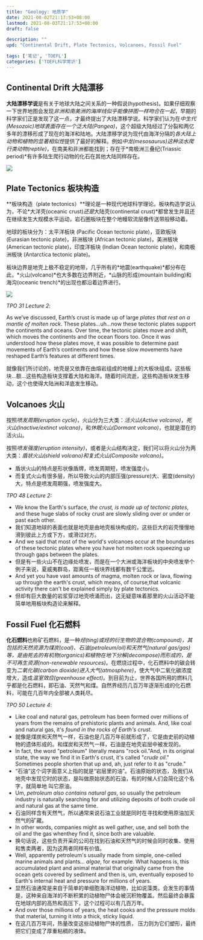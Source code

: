 ```yaml
---
title: "Geology: 地质学"
date: 2021-08-02T21:17:53+08:00
lastmod: 2021-08-03T21:17:53+08:00
draft: false

description: ""
upd: "Continental Drift, Plate Tectonics, Volcanoes, Fossil Fuel"

tags: ['笔记', 'TOEFL']
categories: ['TOEFL科学常识']
---
```


## Continental Drift 大陆漂移

**大陆漂移学说**是有关于地球大陆之间关系的一种假说(hypothesis)。如果仔细观察一下世界地图会发现*非洲和南美洲的海岸线似乎能像拼图一样吻合在一起*，早期的科学家们正是发现了这一点，才最终提出了大陆漂移学说。科学家们认为在*中生代(Mesozoic)*地球表面存在一个*泛大陆(Pangea)*，这个超级大陆经过了分裂和两亿多年的漂移形成了现在的海洋和陆地。大陆漂移学说为现代由海洋分隔的*各大陆上动物和植物的显著相似性*提供了最好的解释。例如*中龙(mesosaurus)*这种淡水*爬行类动物(reptile)*，在南美和非洲都能找到；存在于*南极洲三叠纪(Triassic period)*有许多陆生爬行动物的化石在其他大陆同样存在。

![](https://cdn.jsdelivr.net/gh/henrywu97/FigBed@master/Figs/20210816183556.jpg)

## Plate Tectonics 板块构造

**板块构造（plate tectonics）**理论是一种现代地球科学理论。板块构造学说认为，不论*大洋壳(oceanic crust)*还是*大陆壳(continental crust)*都曾发生并且还在继续发生大规模水平运动，岩石圈板块在整个地幔软流层像传送带般移动着。

地球的板块分为：太平洋板块 (Pacific Ocean tectonic plate)，亚欧板块 (Eurasian tectonic plate)，非洲板块 (African tectonic plate)，美洲板块 (American tectonic plate)，印度洋板块 (Indian Ocean tectonic plate)，和南极洲板块 (Antarctica tectonic plate)。

板块边界是地壳上极不稳定的地带，几乎所有的*地震(earthquake)*都分布在此，*火山(volcano)*也大多数在边界附近，*山脉的形成(mountain building)和海沟(oceanic trench)*的出现也都沿着边界进行。

![](https://cdn.jsdelivr.net/gh/henrywu97/FigBed@master/Figs/20210816184005.jpg)

*TPO 31 Lecture 2*:

As we’ve discussed, Earth’s crust is made up of large *plates that rest on a mantle of molten rock*. These plates…uh…now these tectonic plates support the continents and oceans. Over time, the tectonic plates move and shift, which moves the continents and the ocean floors too. Once it was understood how these plates move, it was possible to determine past movements of Earth’s continents and how these slow movements have reshaped Earth’s features at different times.

就像我们所讨论的，地壳是又依靠在由熔岩组成的地幔上的大板块组成。这些板块…额…这些构造板块支撑着大陆和海洋。随着时间流逝，这些构造板块发生移动，这个也使得大陆洲和洋底发生移动。

## Volcanoes 火山

按照*喷发周期(eruption cycle)*，火山分为三大类：*活火山(Active volcano)*，*死火山(Inactive/extinct volcano)*，和*休眠火山(Dormant volcano)*，也就是潜在的活火山。

按照*喷发强度(eruption intensity)*，或者是火山结构决定，我们可以将火山分为两大类：*盾状火山(shield volcano)*和*复式火山(Composite volcano)*。

- 盾状火山的特点是形状像盾牌，喷发周期短，喷发强度小。
- 而复式火山有很多层，所以导致火山的内部压强(pressure)大、密度(density)大，特点是喷发周期强，喷发强度大。

*TPO 48 Lecture 2:*

- We know the Earth's surface, *the crust, is made up of tectonic plates*, and these huge slabs of rocky crust are slowly sliding over or under or past each other.
- 我们知道地球的表面也就是地壳是由地壳板块构成的，这些巨大的岩壳慢慢地滑到彼此上方或下方，或滑过对方。
- And we said that most of the world's volcanoes occur at the boundaries of these tectonic plates where you have hot molten rock squeezing up through gaps between the plates.
- 但是有一些火山不在边缘处喷发，而是在一个大洲或海洋板块的中央喷发举个例子来说，夏威夷群岛，距离任一板块界线都有数千公里远。
- And yet you have vast amounts of magma, molten rock or lava, flowing up through the earth's crust, which means, of course,that volcanic activity there can't be explained simply by plate tectonics. 
- 但却有巨大数量的岩浆穿过地壳喷涌而出，这无疑意味着那里的火山活动不能简单地用板块构造论来解释。

## Fossil Fuel 化石燃料

**化石燃料**也称矿石燃料，是一种*烃(ting)*或烃的衍生物的混合物(compound)，其包括的天然资源为*煤炭(coal)、石油(petroleum/oil)和天然气(natural gas/gas)*等，是由死去的*有机物(organics)*和植物在地下*分解(decompose)*而形成的，是*不可再生资源(non-renewable resources)*。在燃烧过程中，化石燃料中的碳会转变为*二氧化碳(carbon dioxide)*进入*大气(atmosphere)*，使大气中二氧化碳浓度增大，造成*温室效应(greenhouse effect)*。到目前为止，世界各国所用的燃料几乎都是化石燃料，即石油、天然气和煤。自然界经历几百万年逐渐形成的化石燃料，可能在几百年内全部被人类耗尽。

*TPO 50 Lecture 4*:

- Like coal and natural gas, petroleum has been formed over millions of years from the remains of prehistoric plants and animals. And, like coal and natural gas, it's *found in the rocks of Earth's crust*.
- 就像是煤炭和天然气一样，石油也是几百万年前就形成了，它是由史前的动植物的遗体形成的。和煤炭和天然气一样，石油是在地壳岩层中被发现的。
- In fact, the word "petroleum" literally means "rock oil."And, in its original state, the way we find it in Earth's crust, it's called "*crude oil*." Sometimes people shorten that up and, ah, just refer to it as "crude." 
- “石油”这个词字面意义上指的就是“岩层里的油”。石油原始的状态，及我们从地壳中发现它时的状态，是叫做原始状态的石油，有的时候人们会简化这个名字，就简单地
    叫它原油。
- Um, *petroleum also contains natural gas*, so usually the petroleum industry is naturally searching for and utilizing deposits of both crude oil and natural gas at the same time. 
- 石油同样含有天然气，所以通常来说石油工业就是同时在寻找和使用原油加天然气的矿藏。
- In other words, companies might as well gather, use, and sell both the oil and the gas whenthey find it, since both are valuable. 
- 换句话说，这些负责开采的公司在找到石油和天然气的时候会同时收集、使用和售卖两者，因为这两者同样有价值。
- Well, apparently petroleum's usually made from simple, one-celled marine animals and plants... *algae*, for example. What happens is, this accumulated plant and animal material that originally came from the ocean gets covered by sediment and then is, um, eventually exposed to Earth's internal heat and pressure for millions of years. 
- 显然石油通常是来自于简单的单细胞海洋动植物，比如说藻类。会发生的事情是，这种来自海洋的不断积累的动植物尸体会被沉积物覆盖。然后最终会暴露在地球内部的高热和高压下，这个过程可以有几百万年。
- And over those millions of years, the heat cooks and the pressure molds that material, turning it into a thick, sticky liquid. 
- 在这几百万年间，热量改变这些动植物尸体的性质， 压力则为它们塑形，最终把它们变成了厚重粘稠的液体。